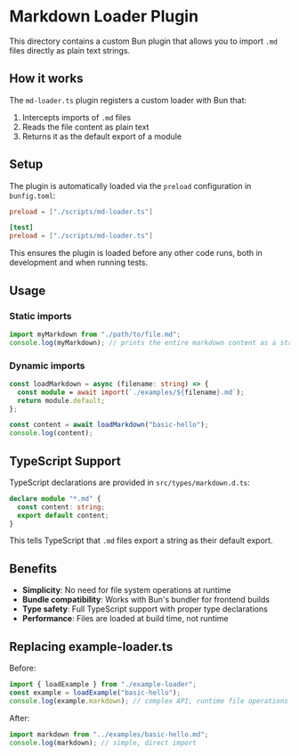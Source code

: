 # Markdown Loader Plugin

This directory contains a custom Bun plugin that allows you to import `.md` files directly as plain text strings.

## How it works

The `md-loader.ts` plugin registers a custom loader with Bun that:

1. Intercepts imports of `.md` files
2. Reads the file content as plain text
3. Returns it as the default export of a module

## Setup

The plugin is automatically loaded via the `preload` configuration in `bunfig.toml`:

```toml
preload = ["./scripts/md-loader.ts"]

[test]
preload = ["./scripts/md-loader.ts"]
```

This ensures the plugin is loaded before any other code runs, both in development and when running tests.

## Usage

### Static imports

```typescript
import myMarkdown from "./path/to/file.md";
console.log(myMarkdown); // prints the entire markdown content as a string
```

### Dynamic imports

```typescript
const loadMarkdown = async (filename: string) => {
  const module = await import(`./examples/${filename}.md`);
  return module.default;
};

const content = await loadMarkdown("basic-hello");
console.log(content);
```

## TypeScript Support

TypeScript declarations are provided in `src/types/markdown.d.ts`:

```typescript
declare module "*.md" {
  const content: string;
  export default content;
}
```

This tells TypeScript that `.md` files export a string as their default export.

## Benefits

- **Simplicity**: No need for file system operations at runtime
- **Bundle compatibility**: Works with Bun's bundler for frontend builds
- **Type safety**: Full TypeScript support with proper type declarations
- **Performance**: Files are loaded at build time, not runtime

## Replacing example-loader.ts

Before:
```typescript
import { loadExample } from "./example-loader";
const example = loadExample("basic-hello");
console.log(example.markdown); // complex API, runtime file operations
```

After:
```typescript
import markdown from "../examples/basic-hello.md";
console.log(markdown); // simple, direct import
``` 